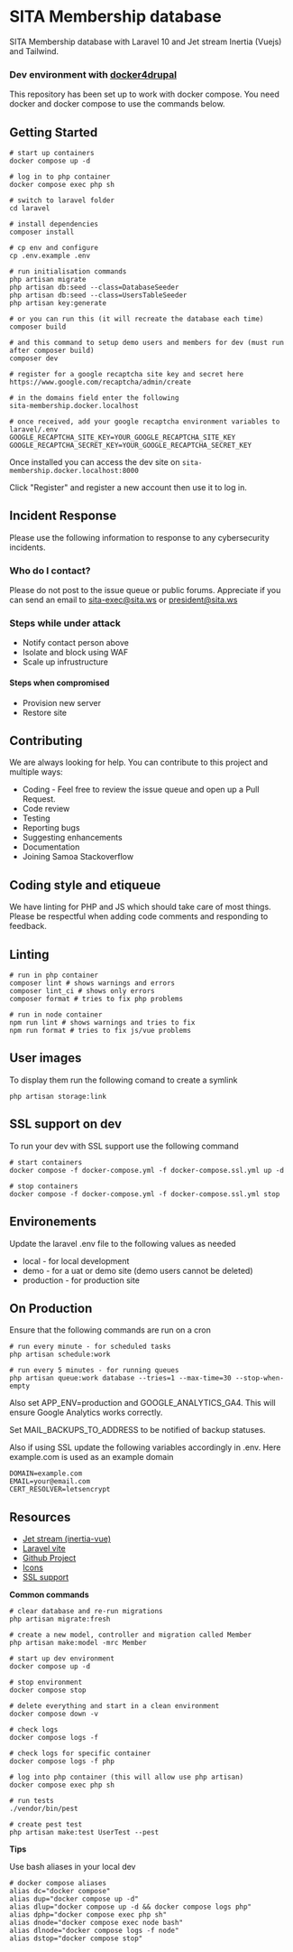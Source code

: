 # SITA Membership database

SITA Membership database with Laravel 10 and Jet stream Inertia (Vuejs) and Tailwind.

### Dev environment with [docker4drupal](https://github.com/wodby/docker4drupal/releases)

This repository has been set up to work with docker compose. You need docker
and docker compose to use the commands below.

## Getting Started

```
# start up containers
docker compose up -d

# log in to php container
docker compose exec php sh

# switch to laravel folder
cd laravel

# install dependencies
composer install

# cp env and configure
cp .env.example .env

# run initialisation commands
php artisan migrate
php artisan db:seed --class=DatabaseSeeder
php artisan db:seed --class=UsersTableSeeder
php artisan key:generate

# or you can run this (it will recreate the database each time)
composer build

# and this command to setup demo users and members for dev (must run after composer build)
composer dev

# register for a google recaptcha site key and secret here
https://www.google.com/recaptcha/admin/create

# in the domains field enter the following
sita-membership.docker.localhost

# once received, add your google recaptcha environment variables to laravel/.env
GOOGLE_RECAPTCHA_SITE_KEY=YOUR_GOOGLE_RECAPTCHA_SITE_KEY
GOOGLE_RECAPTCHA_SECRET_KEY=YOUR_GOOGLE_RECAPTCHA_SECRET_KEY

```

Once installed you can access the dev site on
`sita-membership.docker.localhost:8000`

Click "Register" and register a new account then use it to log in.

## Incident Response

Please use the following information to response to any cybersecurity incidents.

### Who do I contact?

Please do not post to the issue queue or public forums. Appreciate if you can
send an email to sita-exec@sita.ws or president@sita.ws

### Steps while under attack

* Notify contact person above
* Isolate and block using WAF
* Scale up infrustructure

#### Steps when compromised

* Provision new server
* Restore site

## Contributing

We are always looking for help. You can contribute to this project and multiple ways:

* Coding - Feel free to review the issue queue and open up a Pull Request.
* Code review
* Testing
* Reporting bugs
* Suggesting enhancements
* Documentation
* Joining Samoa Stackoverflow

## Coding style and etiqueue

We have linting for PHP and JS which should take care of most things. Please be respectful when adding code comments and responding to feedback.

## Linting

```
# run in php container
composer lint # shows warnings and errors
composer lint_ci # shows only errors
composer format # tries to fix php problems

# run in node container
npm run lint # shows warnings and tries to fix
npm run format # tries to fix js/vue problems
```

## User images

To display them run the following comand to create a symlink

```
php artisan storage:link
```

## SSL support on dev

To run your dev with SSL support use the following command

```
# start containers
docker compose -f docker-compose.yml -f docker-compose.ssl.yml up -d

# stop containers
docker compose -f docker-compose.yml -f docker-compose.ssl.yml stop
```

## Environements

Update the laravel .env file to the following values as needed

* local - for local development
* demo - for a uat or demo site (demo users cannot be deleted)
* production - for production site

## On Production

Ensure that the following commands are run on a cron

```
# run every minute - for scheduled tasks
php artisan schedule:work

# run every 5 minutes - for running queues
php artisan queue:work database --tries=1 --max-time=30 --stop-when-empty

```

Also set APP_ENV=production and GOOGLE_ANALYTICS_GA4. This will ensure Google Analytics works correctly.

Set MAIL_BACKUPS_TO_ADDRESS to be notified of backup statuses.

Also if using SSL update the following variables accordingly in .env. Here
example.com is used as an example domain

```
DOMAIN=example.com
EMAIL=your@email.com
CERT_RESOLVER=letsencrypt
```

## Resources

* [Jet stream (inertia-vue)](https://jetstream.laravel.com/2.x/introduction.html#inertia-vue)
* [Laravel vite](https://laravel.com/docs/10.x/vite)
* [Github Project](https://github.com/orgs/sita-samoa/projects/1)
* [Icons](https://pictogrammers.com/library/mdi/)
* [SSL support](https://github.com/bubelov/traefik-letsencrypt-compose)

**Common commands**

```
# clear database and re-run migrations
php artisan migrate:fresh

# create a new model, controller and migration called Member
php artisan make:model -mrc Member

# start up dev environment
docker compose up -d

# stop environment
docker compose stop

# delete everything and start in a clean environment
docker compose down -v

# check logs
docker compose logs -f

# check logs for specific container
docker compose logs -f php

# log into php container (this will allow use php artisan)
docker compose exec php sh

# run tests
./vendor/bin/pest

# create pest test
php artisan make:test UserTest --pest

```

**Tips**

Use bash aliases in your local dev

```
# docker compose aliases
alias dc="docker compose"
alias dup="docker compose up -d"
alias dlup="docker compose up -d && docker compose logs php"
alias dphp="docker compose exec php sh"
alias dnode="docker compose exec node bash"
alias dlnode="docker compose logs -f node"
alias dstop="docker compose stop"
```
